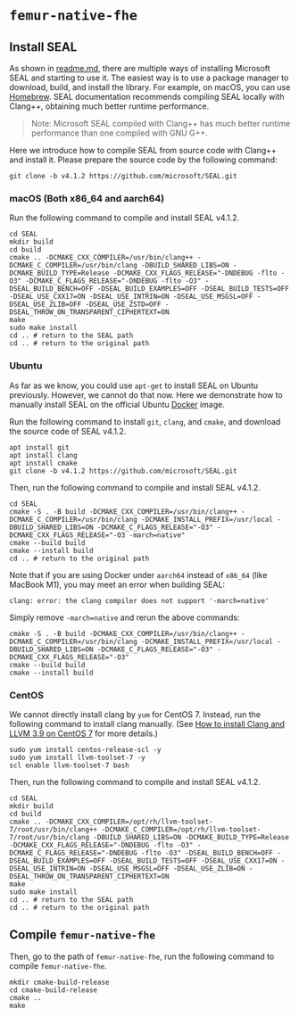 # `femur-native-fhe`

## Install SEAL

As shown in [readme.md](https://github.com/microsoft/SEAL/blob/main/README.md), there are multiple ways of installing Microsoft SEAL and starting to use it. The easiest way is to use a package manager to download, build, and install the library. For example, on macOS, you can use [Homebrew](https://formulae.brew.sh/formula/seal). SEAL documentation recommends compiling SEAL locally with Clang++, obtaining much better runtime performance.

> Note: Microsoft SEAL compiled with Clang++ has much better runtime performance than one compiled with GNU G++.

Here we introduce how to compile SEAL from source code with Clang++ and install it. Please prepare the source code by the following command:

```shell
git clone -b v4.1.2 https://github.com/microsoft/SEAL.git
```

### macOS (Both x86_64 and aarch64)

Run the following command to compile and install SEAL v4.1.2.

```shell
cd SEAL
mkdir build
cd build
cmake .. -DCMAKE_CXX_COMPILER=/usr/bin/clang++ -DCMAKE_C_COMPILER=/usr/bin/clang -DBUILD_SHARED_LIBS=ON -DCMAKE_BUILD_TYPE=Release -DCMAKE_CXX_FLAGS_RELEASE="-DNDEBUG -flto -O3" -DCMAKE_C_FLAGS_RELEASE="-DNDEBUG -flto -O3" -DSEAL_BUILD_BENCH=OFF -DSEAL_BUILD_EXAMPLES=OFF -DSEAL_BUILD_TESTS=OFF -DSEAL_USE_CXX17=ON -DSEAL_USE_INTRIN=ON -DSEAL_USE_MSGSL=OFF -DSEAL_USE_ZLIB=OFF -DSEAL_USE_ZSTD=OFF -DSEAL_THROW_ON_TRANSPARENT_CIPHERTEXT=ON
make
sudo make install
cd .. # return to the SEAL path
cd .. # return to the original path
```

### Ubuntu

As far as we know, you could use `apt-get` to install SEAL on Ubuntu previously. However, we cannot do that now. Here we demonstrate how to manually install SEAL on the official Ubuntu [Docker](https://www.docker.com/) image.

Run the following command to install `git`, `clang`, and `cmake`, and download the source code of SEAL v4.1.2.

```shell
apt install git
apt install clang
apt install cmake
git clone -b v4.1.2 https://github.com/microsoft/SEAL.git
```

Then, run the following command to compile and install SEAL v4.1.2.

```shell
cd SEAL
cmake -S . -B build -DCMAKE_CXX_COMPILER=/usr/bin/clang++ -DCMAKE_C_COMPILER=/usr/bin/clang -DCMAKE_INSTALL_PREFIX=/usr/local -DBUILD_SHARED_LIBS=ON -DCMAKE_C_FLAGS_RELEASE="-O3" -DCMAKE_CXX_FLAGS_RELEASE="-O3 -march=native"
cmake --build build
cmake --install build
cd .. # return to the original path
```

Note that if you are using Docker under `aarch64` instead of `x86_64` (like MacBook M1), you may meet an error when building SEAL:

```text
clang: error: the clang compiler does not support '-march=native'
```

Simply remove `-march=native` and rerun the above commands:

```shell
cmake -S . -B build -DCMAKE_CXX_COMPILER=/usr/bin/clang++ -DCMAKE_C_COMPILER=/usr/bin/clang -DCMAKE_INSTALL_PREFIX=/usr/local -DBUILD_SHARED_LIBS=ON -DCMAKE_C_FLAGS_RELEASE="-O3" -DCMAKE_CXX_FLAGS_RELEASE="-O3"
cmake --build build
cmake --install build
```

### CentOS

We cannot directly install clang by `yum` for CentOS 7. Instead, run the following command to install clang manually. (See [How to install Clang and LLVM 3.9 on CentOS 7](https://stackoverflow.com/questions/44219158/how-to-install-clang-and-llvm-3-9-on-centos-7/48103599#48103599) for more details.)

```shell
sudo yum install centos-release-scl -y
sudo yum install llvm-toolset-7 -y
scl enable llvm-toolset-7 bash
```

Then, run the following command to compile and install SEAL v4.1.2.

```shell
cd SEAL
mkdir build
cd build
cmake .. -DCMAKE_CXX_COMPILER=/opt/rh/llvm-toolset-7/root/usr/bin/clang++ -DCMAKE_C_COMPILER=/opt/rh/llvm-toolset-7/root/usr/bin/clang -DBUILD_SHARED_LIBS=ON -DCMAKE_BUILD_TYPE=Release -DCMAKE_CXX_FLAGS_RELEASE="-DNDEBUG -flto -O3" -DCMAKE_C_FLAGS_RELEASE="-DNDEBUG -flto -O3" -DSEAL_BUILD_BENCH=OFF -DSEAL_BUILD_EXAMPLES=OFF -DSEAL_BUILD_TESTS=OFF -DSEAL_USE_CXX17=ON -DSEAL_USE_INTRIN=ON -DSEAL_USE_MSGSL=OFF -DSEAL_USE_ZLIB=ON -DSEAL_THROW_ON_TRANSPARENT_CIPHERTEXT=ON
make
sudo make install
cd .. # return to the SEAL path
cd .. # return to the original path
```

## Compile `femur-native-fhe`

Then, go to the path of `femur-native-fhe`, run the following command to compile `femur-native-fhe`.

```shell
mkdir cmake-build-release
cd cmake-build-release
cmake ..
make
```
